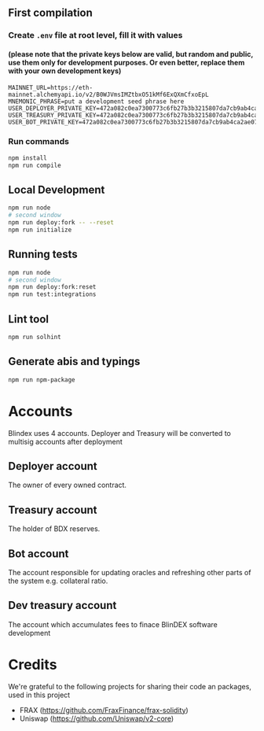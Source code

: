 ## First compilation

### Create `.env` file at root level, fill it with values
#### (please note that the private keys below are valid, but random and public, use them only for development purposes. Or even better, replace them with your own development keys)
```
MAINNET_URL=https://eth-mainnet.alchemyapi.io/v2/B0WJVmsIMZtbxO51kMf6ExQXmCfxoEpL
MNEMONIC_PHRASE=put a development seed phrase here
USER_DEPLOYER_PRIVATE_KEY=472a082c0ea7300773c6fb27b3b3215807da7cb9ab4ca2ae0763eb5deb10725d
USER_TREASURY_PRIVATE_KEY=472a082c0ea7300773c6fb27b3b3215807da7cb9ab4ca2ae0763eb5deb10725d
USER_BOT_PRIVATE_KEY=472a082c0ea7300773c6fb27b3b3215807da7cb9ab4ca2ae0763eb5deb10725d
```

### Run commands
```bash
npm install
npm run compile
```

## Local Development

```bash
npm run node
# second window
npm run deploy:fork -- --reset
npm run initialize
```

## Running tests

```bash
npm run node
# second window
npm run deploy:fork:reset
npm run test:integrations
```

## Lint tool
```bash
npm run solhint
```

## Generate abis and typings

```bash
npm run npm-package
```

# Accounts
Blindex uses 4 accounts. Deployer and Treasury will be converted to multisig accounts after deployment
## Deployer account
The owner of every owned contract.
## Treasury account
The holder of BDX reserves.
## Bot account
The account responsible for updating oracles and refreshing other parts of the system e.g. collateral ratio.
## Dev treasury account
The account which accumulates fees to finace BlinDEX software development

# Credits
We're grateful to the following projects for sharing their code an packages, used in this project
* FRAX (https://github.com/FraxFinance/frax-solidity)
* Uniswap (https://github.com/Uniswap/v2-core)